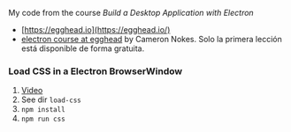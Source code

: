 My code from the course 
*Build a Desktop Application with Electron*

* [https://egghead.io](https://egghead.io/)
* [electron course at egghead](https://egghead.io/browse/frameworks/electron) by Cameron Nokes. Solo la primera lección está disponible de forma gratuita.

### Load CSS in a Electron BrowserWindow

1. [Video](https://egghead.io/lessons/javascript-load-css-in-a-electron-browserwindow)
2. See dir `load-css`
1. `npm install`
2. `npm run css`
